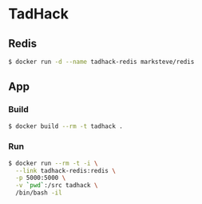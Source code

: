 # TadHack

## Redis

```bash
$ docker run -d --name tadhack-redis marksteve/redis
```

## App

### Build

```bash
$ docker build --rm -t tadhack .
```

### Run

```bash
$ docker run --rm -t -i \
  --link tadhack-redis:redis \
  -p 5000:5000 \
  -v `pwd`:/src tadhack \
  /bin/bash -il
```
